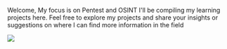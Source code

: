 Welcome, 
My focus is on Pentest and OSINT
I'll be compiling my learning projects here. Feel free to explore my projects and share your insights or suggestions on where I can find more information in the field

<a href="#" alt="Instagram">
  <img src="https://img.shields.io/badge/-Instagram-DF0174?style=flat-square&labelColor=DF0174&logo=instagram&logoColor=white&link=(https://www.instagram.com/anematenizar/)"/></a>

